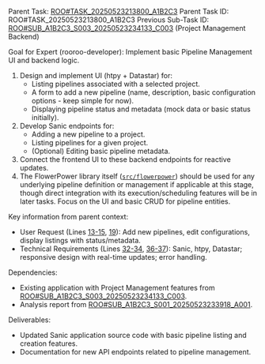 Parent Task: [ROO#TASK_20250523213800_A1B2C3](/.rooroo/tasks/ROO#TASK_20250523213800_A1B2C3/context.md)
Parent Task ID: ROO#TASK_20250523213800_A1B2C3
Previous Sub-Task ID: [ROO#SUB_A1B2C3_S003_20250523234133_C003](/.rooroo/tasks/ROO#SUB_A1B2C3_S003_20250523234133_C003/context.md) (Project Management Backend)

Goal for Expert (rooroo-developer):
Implement basic Pipeline Management UI and backend logic.
1.  Design and implement UI (htpy + Datastar) for:
    *   Listing pipelines associated with a selected project.
    *   A form to add a new pipeline (name, description, basic configuration options - keep simple for now).
    *   Displaying pipeline status and metadata (mock data or basic status initially).
2.  Develop Sanic endpoints for:
    *   Adding a new pipeline to a project.
    *   Listing pipelines for a given project.
    *   (Optional) Editing basic pipeline metadata.
3.  Connect the frontend UI to these backend endpoints for reactive updates.
4.  The FlowerPower library itself ([`src/flowerpower`](/src/flowerpower:1)) should be used for any underlying pipeline definition or management if applicable at this stage, though direct integration with its execution/scheduling features will be in later tasks. Focus on the UI and basic CRUD for pipeline entities.

Key information from parent context:
- User Request (Lines [13-15](/.rooroo/tasks/ROO#TASK_20250523213800_A1B2C3/context.md:13), [19](/.rooroo/tasks/ROO#TASK_20250523213800_A1B2C3/context.md:19)): Add new pipelines, edit configurations, display listings with status/metadata.
- Technical Requirements (Lines [32-34](/.rooroo/tasks/ROO#TASK_20250523213800_A1B2C3/context.md:32), [36-37](/.rooroo/tasks/ROO#TASK_20250523213800_A1B2C3/context.md:36)): Sanic, htpy, Datastar; responsive design with real-time updates; error handling.

Dependencies:
- Existing application with Project Management features from [ROO#SUB_A1B2C3_S003_20250523234133_C003](/.rooroo/tasks/ROO#SUB_A1B2C3_S003_20250523234133_C003/context.md).
- Analysis report from [ROO#SUB_A1B2C3_S001_20250523233918_A001](/.rooroo/tasks/ROO#SUB_A1B2C3_S001_20250523233918_A001/context.md).

Deliverables:
- Updated Sanic application source code with basic pipeline listing and creation features.
- Documentation for new API endpoints related to pipeline management.